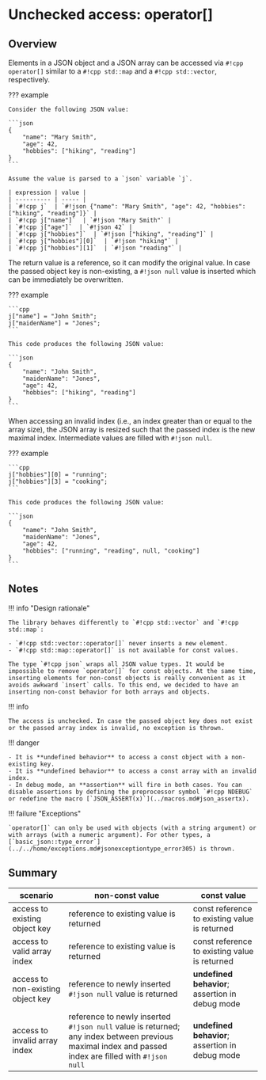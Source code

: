 # Unchecked access: operator[]

## Overview

Elements in a JSON object and a JSON array can be accessed via `#!cpp operator[]` similar to a `#!cpp std::map` and a `#!cpp std::vector`, respectively.

??? example

    Consider the following JSON value:
    
    ```json
    {
        "name": "Mary Smith",
        "age": 42,
        "hobbies": ["hiking", "reading"]
    }
    ```
    
    Assume the value is parsed to a `json` variable `j`.

    | expression | value |
    | ---------- | ----- |
    | `#!cpp j`  | `#!json {"name": "Mary Smith", "age": 42, "hobbies": ["hiking", "reading"]}` |
    | `#!cpp j["name"]`  | `#!json "Mary Smith"` |
    | `#!cpp j["age"]`  | `#!json 42` |
    | `#!cpp j["hobbies"]`  | `#!json ["hiking", "reading"]` |
    | `#!cpp j["hobbies"][0]`  | `#!json "hiking"` |
    | `#!cpp j["hobbies"][1]`  | `#!json "reading"` |

The return value is a reference, so it can modify the original value. In case the passed object key is non-existing, a `#!json null` value is inserted which can be immediately be overwritten.

??? example

    ```cpp
    j["name"] = "John Smith";
    j["maidenName"] = "Jones";
    ```
    
    This code produces the following JSON value:
    
    ```json
    {
        "name": "John Smith",
        "maidenName": "Jones",
        "age": 42,
        "hobbies": ["hiking", "reading"]
    }
    ```

When accessing an invalid index (i.e., an index greater than or equal to the array size), the JSON array is resized such that the passed index is the new maximal index. Intermediate values are filled with `#!json null`.

??? example

    ```cpp
    j["hobbies"][0] = "running";
    j["hobbies"][3] = "cooking";
    ```
    
    This code produces the following JSON value:
    
    ```json
    {
        "name": "John Smith",
        "maidenName": "Jones",
        "age": 42,
        "hobbies": ["running", "reading", null, "cooking"]
    }
    ```

## Notes

!!! info "Design rationale"

    The library behaves differently to `#!cpp std::vector` and `#!cpp std::map`:
    
    - `#!cpp std::vector::operator[]` never inserts a new element.
    - `#!cpp std::map::operator[]` is not available for const values.
    
    The type `#!cpp json` wraps all JSON value types. It would be impossible to remove `operator[]` for const objects. At the same time, inserting elements for non-const objects is really convenient as it avoids awkward `insert` calls. To this end, we decided to have an inserting non-const behavior for both arrays and objects.

!!! info

    The access is unchecked. In case the passed object key does not exist or the passed array index is invalid, no exception is thrown.

!!! danger

    - It is **undefined behavior** to access a const object with a non-existing key.
    - It is **undefined behavior** to access a const array with an invalid index.
    - In debug mode, an **assertion** will fire in both cases. You can disable assertions by defining the preprocessor symbol `#!cpp NDEBUG` or redefine the macro [`JSON_ASSERT(x)`](../macros.md#json_assertx).

!!! failure "Exceptions"

    `operator[]` can only be used with objects (with a string argument) or with arrays (with a numeric argument). For other types, a [`basic_json::type_error`](../../home/exceptions.md#jsonexceptiontype_error305) is thrown.

## Summary

| scenario | non-const value | const value |
| -------- | ------------- | ----------- |
| access to existing object key | reference to existing value is returned | const reference to existing value is returned |
| access to valid array index | reference to existing value is returned | const reference to existing value is returned |
| access to non-existing object key | reference to newly inserted `#!json null` value is returned | **undefined behavior**; assertion in debug mode |
| access to invalid array index | reference to newly inserted `#!json null` value is returned; any index between previous maximal index and passed index are filled with `#!json null` | **undefined behavior**; assertion in debug mode |
